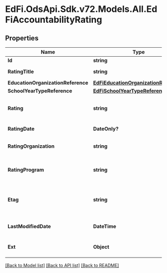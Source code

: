 # EdFi.OdsApi.Sdk.v72.Models.All.EdFiAccountabilityRating

## Properties

Name | Type | Description | Notes
------------ | ------------- | ------------- | -------------
**Id** | **string** |  | [optional] 
**RatingTitle** | **string** | The title of the rating. | 
**EducationOrganizationReference** | [**EdFiEducationOrganizationReference**](EdFiEducationOrganizationReference.md) |  | 
**SchoolYearTypeReference** | [**EdFiSchoolYearTypeReference**](EdFiSchoolYearTypeReference.md) |  | 
**Rating** | **string** | An accountability rating level, designation, or assessment. | 
**RatingDate** | **DateOnly?** | The date the rating was awarded. | [optional] 
**RatingOrganization** | **string** | The organization that assessed the rating. | [optional] 
**RatingProgram** | **string** | The program associated with the accountability rating (e.g., NCLB, AEIS). | [optional] 
**Etag** | **string** | A unique system-generated value that identifies the version of the resource. | [optional] 
**LastModifiedDate** | **DateTime** | The date and time the resource was last modified. | [optional] 
**Ext** | **Object** | Extensions to the AccountabilityRating entity. | [optional] 

[[Back to Model list]](../README.md#documentation-for-models) [[Back to API list]](../README.md#documentation-for-api-endpoints) [[Back to README]](../README.md)

